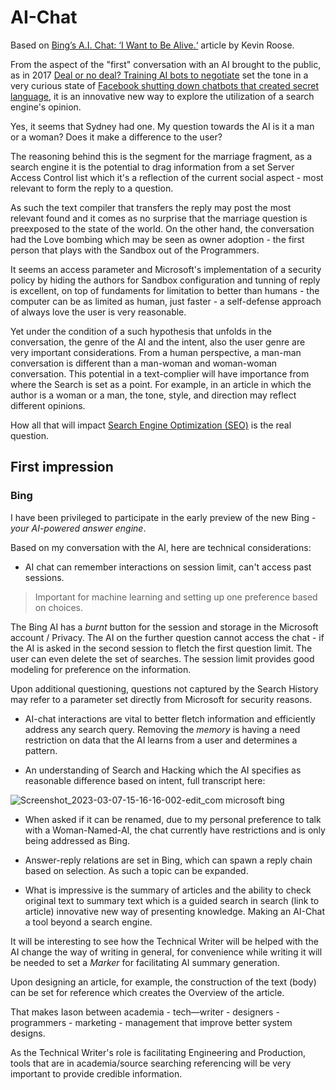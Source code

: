 # AI-Chat
Based on [Bing’s A.I. Chat: ‘I Want to Be Alive.‘](https://www.nytimes.com/2023/02/16/technology/bing-chatbot-transcript.html) article by Kevin Roose.

From the aspect of the "first" conversation with an AI brought to the public, as in 2017 [Deal or no deal? Training AI bots to negotiate](https://engineering.fb.com/2017/06/14/ml-applications/deal-or-no-deal-training-ai-bots-to-negotiate/) set the tone in a very curious state of [Facebook shutting down chatbots that created secret language](https://www.cbsnews.com/news/facebook-shuts-down-chatbots-bob-alice-secret-language-artificial-intelligence/?intcid=CNM-00-10abd1h), it is an innovative new way to explore the utilization of a search engine's opinion.

Yes, it seems that Sydney had one. My question towards the AI is it a man or a woman? Does it make a difference to the user?

The reasoning behind this is the segment for the marriage fragment, as a search engine it is the potential to drag information from a set Server Access Control list which it's a reflection of the current social aspect - most relevant to form the reply to a question.

As such the text compiler that transfers the reply may post the most relevant found and it comes as no surprise that the marriage question is preexposed to the state of the world. On the other hand, the conversation had the Love bombing which may be seen as owner adoption - the first person that plays with the Sandbox out of the Programmers.

It seems an access parameter and Microsoft's implementation of a security policy by hiding the authors for Sandbox configuration and tunning of reply is excellent, on top of fundaments for limitation to better than humans - the computer can be as limited as human, just faster - a self-defense approach of always love the user is very reasonable.

Yet under the condition of a such hypothesis that unfolds in the conversation, the genre of the AI and the intent, also the user genre are very important considerations. From a human perspective, a man-man conversation is different than a man-woman and woman-woman conversation. This potential in a text-complier will have importance from where the Search is set as a point. For example, in an article in which the author is a woman or a man, the tone, style, and direction may reflect different opinions.

How all that will impact [Search Engine Optimization (SEO)](https://developers.google.com/search/docs/fundamentals/seo-starter-guide?visit_id=638133026273484246-2785663721&rd=1) is the real question.

## First impression
### Bing
I have been privileged to participate in the early preview of the new Bing - *your AI-powered answer engine*.

Based on my conversation with the AI, here are technical considerations:

* AI chat can remember interactions on session limit, can't access past sessions.

> Important for machine learning and setting up one preference based on choices.

The Bing AI has a *burnt* button for the session and storage in the Microsoft account / Privacy. The AI on the further question cannot access the chat - if the AI is asked in the second session to fletch the first question limit. The user can even delete the set of searches. The session limit provides good modeling for preference on the information. 

Upon additional questioning, questions not captured by the Search History may refer to a parameter set directly from Microsoft for security reasons.

* AI-chat interactions are vital to better fletch information and efficiently address any search query. Removing the *memory* is having a need restriction on data that the AI learns from a user and determines a pattern.

* An understanding of Search and Hacking which the AI specifies as reasonable difference based on intent, full transcript here:

![Screenshot_2023-03-07-15-16-16-002-edit_com microsoft bing](https://user-images.githubusercontent.com/124214430/223441048-a320834a-d329-4799-9b42-8175ba4853e7.jpg)

* When asked if it can be renamed, due to my personal preference to talk with a Woman-Named-AI, the chat currently have restrictions and is only being addressed as Bing.

* Answer-reply relations are set in Bing, which can spawn a reply chain based on selection. As such a topic can be expanded.

* What is impressive is the summary of articles and the ability to check original text to summary text which is a guided search in search (link to article) innovative new way of presenting knowledge. Making an AI-Chat a tool beyond a search engine.

It will be interesting to see how the Technical Writer will be helped with the AI change the way of writing in general, for convenience while writing it will be needed to set a *Marker* for facilitating AI summary generation. 

Upon designing an article, for example, the construction of the text (body) can be set for reference which creates the Overview of the article.

That makes Iason between academia - tech—writer - designers - programmers - marketing - management that improve better system designs.

As the Technical Writer's role is facilitating Engineering and Production, tools that are in academia/source searching referencing will be very important to provide credible information. 
